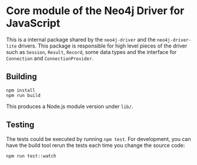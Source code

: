 # Core module of the Neo4j Driver for JavaScript

This is a internal package shared by the `neo4j-driver` and the `neo4j-driver-lite` drivers. This package is responsible for high level pieces of the driver such as `Session`, `Result`, `Record`, some data types and the interface for `Connection` and `ConnectionProvider`.

## Building

```
npm install
npm run build
```

This produces a Node.js module version under `lib/`.

## Testing

The tests could be executed by running `npm test`. For development, you can have the build tool rerun the tests each time you change the source code:

```
npm run test::watch
```

